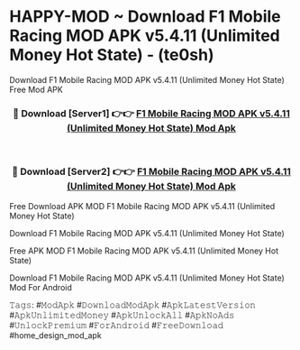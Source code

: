 # HAPPY-MOD ~ Download F1 Mobile Racing MOD APK v5.4.11 (Unlimited Money Hot State) - (te0sh)
Download F1 Mobile Racing MOD APK v5.4.11 (Unlimited Money Hot State) Free Mod APK

<div align="center">
<h3>🔴 Download [Server1] 👉👉 <a href="https://apk-comot.site?title=F1_Mobile_Racing_MOD_APK_v5.4.11_(Unlimited_Money_Hot_State)">F1 Mobile Racing MOD APK v5.4.11 (Unlimited Money Hot State) Mod Apk</a></h3><br>

<h3>🔴 Download [Server2] 👉👉 <a href="https://apk-comot.site?title=F1_Mobile_Racing_MOD_APK_v5.4.11_(Unlimited_Money_Hot_State)">F1 Mobile Racing MOD APK v5.4.11 (Unlimited Money Hot State) Mod Apk</a></h3>
</div>


Free Download APK MOD F1 Mobile Racing MOD APK v5.4.11 (Unlimited Money Hot State)

Download F1 Mobile Racing MOD APK v5.4.11 (Unlimited Money Hot State) 

Free APK MOD F1 Mobile Racing MOD APK v5.4.11 (Unlimited Money Hot State) 

Download F1 Mobile Racing MOD APK v5.4.11 (Unlimited Money Hot State) Mod For Android

𝚃𝚊𝚐𝚜: #𝙼𝚘𝚍𝙰𝚙𝚔 #𝙳𝚘𝚠𝚗𝚕𝚘𝚊𝚍𝙼𝚘𝚍𝙰𝚙𝚔 #𝙰𝚙𝚔𝙻𝚊𝚝𝚎𝚜𝚝𝚅𝚎𝚛𝚜𝚒𝚘𝚗 #𝙰𝚙𝚔𝚄𝚗𝚕𝚒𝚖𝚒𝚝𝚎𝚍𝙼𝚘𝚗𝚎𝚢 #𝙰𝚙𝚔𝚄𝚗𝚕𝚘𝚌𝚔𝙰𝚕𝚕 #𝙰𝚙𝚔𝙽𝚘𝙰𝚍𝚜 #𝚄𝚗𝚕𝚘𝚌𝚔𝙿𝚛𝚎𝚖𝚒𝚞𝚖 #𝙵𝚘𝚛𝙰𝚗𝚍𝚛𝚘𝚒𝚍 #𝙵𝚛𝚎𝚎𝙳𝚘𝚠𝚗𝚕𝚘𝚊𝚍 #home_design_mod_apk